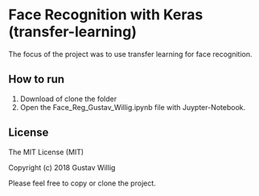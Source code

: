 # Face Recognition with Keras (transfer-learning)
The focus of the project was to use transfer learning for face recognition.

## How to run
1. Download of clone the folder
2. Open the Face_Reg_Gustav_Willig.ipynb file with Juypter-Notebook. 

## License
The MIT License (MIT)

Copyright (c) 2018 Gustav Willig

Please feel free to copy or clone the project.
